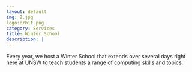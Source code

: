 ```yaml
---
layout: default
img: 2.jpg
logo:orbit.png
category: Services
title: Winter School
description: |
---
```

  Every year, we host a Winter School that extends over several days right here at UNSW to teach students a range of computing skills and topics.
